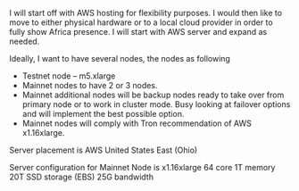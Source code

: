 
I will start off with AWS hosting for flexibility purposes. I would then like to move to either physical hardware or to a local cloud provider in order to fully show Africa presence. I will start with AWS server and expand as needed.

Ideally, I want to have several nodes, the nodes as following
* Testnet node – m5.xlarge
* Mainnet nodes to have 2 or 3 nodes.
* Mainnet additional nodes will be backup nodes ready to take over from primary node or to work in cluster mode. Busy looking at failover options and will implement the best possible option.
* Mainnet nodes will comply with Tron recommendation of AWS x1.16xlarge.

Server placement is AWS United States East (Ohio)

Server configuration for Mainnet Node is x1.16xlarge 64 core 1T memory 20T SSD storage (EBS) 25G bandwidth
